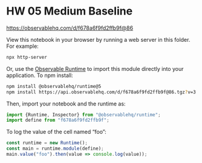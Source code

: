 # HW 05 Medium Baseline

https://observablehq.com/d/f678a6f9fd2ffb9f@86

View this notebook in your browser by running a web server in this folder. For
example:

~~~sh
npx http-server
~~~

Or, use the [Observable Runtime](https://github.com/observablehq/runtime) to
import this module directly into your application. To npm install:

~~~sh
npm install @observablehq/runtime@5
npm install https://api.observablehq.com/d/f678a6f9fd2ffb9f@86.tgz?v=3
~~~

Then, import your notebook and the runtime as:

~~~js
import {Runtime, Inspector} from "@observablehq/runtime";
import define from "f678a6f9fd2ffb9f";
~~~

To log the value of the cell named “foo”:

~~~js
const runtime = new Runtime();
const main = runtime.module(define);
main.value("foo").then(value => console.log(value));
~~~
